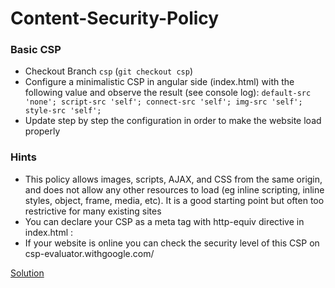# Content-Security-Policy

### Basic CSP

- Checkout Branch `csp` (`git checkout csp`)
- Configure a minimalistic CSP in angular side (index.html)
  with the following value and observe the result
  (see console log):
  `default-src 'none'; script-src 'self'; connect-src 'self'; img-src 'self'; style-src 'self';`
- Update step by step the configuration in order to make the website load properly

### Hints

- This policy allows images, scripts, AJAX, and CSS from the same origin, and does not allow any other resources to load (eg inline scripting, inline styles, object, frame, media, etc). It is a good starting point but often too restrictive for many existing sites
- You can declare your CSP as a meta tag with http-equiv directive in index.html :<meta http-equiv="__directive__" content="__value__">
- If your website is online you can check the security level of this CSP on csp-evaluator.withgoogle.com/

[Solution](https://github.com/martinakraus/angular-security-2025/tree/csp-solution)
